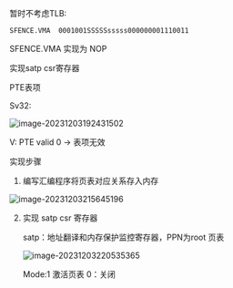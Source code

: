 暂时不考虑TLB:

```
SFENCE.VMA  0001001SSSSSsssss000000001110011
```

 SFENCE.VMA 实现为 NOP

实现satp csr寄存器



PTE表项

Sv32: 

![image-20231203192431502](C:\Users\m1366\AppData\Roaming\Typora\typora-user-images\image-20231203192431502.png)

V: PTE valid 0 -> 表项无效





实现步骤

1. 编写汇编程序将页表对应关系存入内存

![image-20231203215645196](C:\Users\m1366\AppData\Roaming\Typora\typora-user-images\image-20231203215645196.png)

2. 实现 satp csr 寄存器

   satp：地址翻译和内存保护监控寄存器，PPN为root 页表

   ![image-20231203220535365](C:\Users\m1366\AppData\Roaming\Typora\typora-user-images\image-20231203220535365.png)

   Mode:1 激活页表 0：关闭